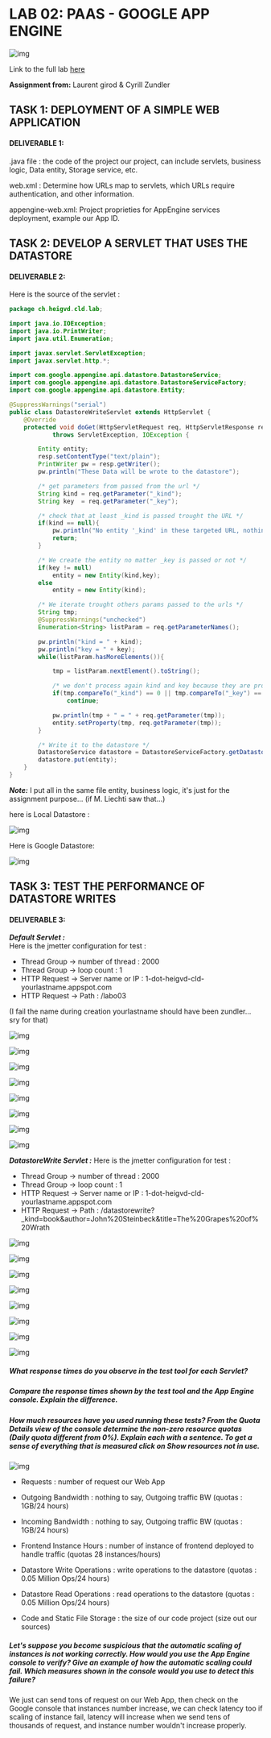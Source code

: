 # LAB 02: PAAS - GOOGLE APP ENGINE

![img](img/title_img.png "logo")

Link to the full lab [here](https://cyberlearn.hes-so.ch/mod/assign/view.php?id=555052)

**Assignment from:** Laurent girod & Cyrill Zundler


## TASK 1: DEPLOYMENT OF A SIMPLE WEB APPLICATION
#### DELIVERABLE 1:

.java file :
the code of the project our project, can include servlets, business logic, Data entity, Storage service, etc.

web.xml :
 Determine how URLs map to servlets, which URLs require authentication, and other information.

appengine-web.xml:
Project proprieties for AppEngine services deployment, example our App ID.

## TASK 2: DEVELOP A SERVLET THAT USES THE DATASTORE
####  DELIVERABLE 2:

Here is the source of the servlet :

```java
package ch.heigvd.cld.lab;

import java.io.IOException;
import java.io.PrintWriter;
import java.util.Enumeration;

import javax.servlet.ServletException;
import javax.servlet.http.*;

import com.google.appengine.api.datastore.DatastoreService;
import com.google.appengine.api.datastore.DatastoreServiceFactory;
import com.google.appengine.api.datastore.Entity;

@SuppressWarnings("serial")
public class DatastoreWriteServlet extends HttpServlet {
	@Override
	protected void doGet(HttpServletRequest req, HttpServletResponse resp)
			throws ServletException, IOException {

		Entity entity;
		resp.setContentType("text/plain");
		PrintWriter pw = resp.getWriter();
		pw.println("These Data will be wrote to the datastore");

		/* get parameters from passed from the url */
		String kind = req.getParameter("_kind");
		String key  = req.getParameter("_key");

		/* check that at least _kind is passed trought the URL */
		if(kind == null){
			pw.println("No entity '_kind' in these targeted URL, nothing can be done");
			return;
		}

        /* We create the entity no matter _key is passed or not */
        if(key != null)
        	entity = new Entity(kind,key);
        else
        	entity = new Entity(kind);

        /* We iterate trought others params passed to the urls */
		String tmp;
		@SuppressWarnings("unchecked")
		Enumeration<String> listParam = req.getParameterNames();

        pw.println("kind = " + kind);
		pw.println("key = " + key);
		while(listParam.hasMoreElements()){

			tmp = listParam.nextElement().toString();

			/* we don't process again kind and key because they are processed before */
			if(tmp.compareTo("_kind") == 0 || tmp.compareTo("_key") == 0)
				continue;

			pw.println(tmp + " = " + req.getParameter(tmp));
			entity.setProperty(tmp, req.getParameter(tmp));
		}

		/* Write it to the datastore */
		DatastoreService datastore = DatastoreServiceFactory.getDatastoreService();
        datastore.put(entity);
	}
}
```
***Note:*** I put all in the same file entity, business logic, it's just for the assignment purpose... (if M. Liechti saw that...)

here is Local Datastore :  

![img](img/labo03_datastoreLocal.PNG "datastore")  

Here is Google Datastore:  

![img](img/labo03_datastoreOnline.PNG "datastore")

## TASK 3: TEST THE PERFORMANCE OF DATASTORE WRITES
####  DELIVERABLE 3:

***Default Servlet :***  
Here is the jmetter configuration for test :

+ Thread Group -> number of thread : 2000  
+ Thread Group -> loop count : 1  
+ HTTP Request -> Server name or IP : 1-dot-heigvd-cld-yourlastname.appspot.com
+ HTTP Request -> Path : /labo03

(I fail the name during creation yourlastname should have been zundler... sry for that)


![img](img/labo03_task3_jmetter_graph1.PNG)

![img](img/labo03_task3_jmetter_sumary1.PNG)

![img](img/labo03_task3_load.PNG)

![img](img/labo03_task3_sumary.PNG)

![img](img/labo03_task3_traffic.PNG)

![img](img/labo03_task3_request_type.PNG)

![img](img/labo03_task3_latency.PNG)

![img](img/labo03_task3_cpu.PNG)  

***DatastoreWrite Servlet :***
Here is the jmetter configuration for test :

+ Thread Group -> number of thread : 2000  
+ Thread Group -> loop count : 1  
+ HTTP Request -> Server name or IP : 1-dot-heigvd-cld-yourlastname.appspot.com
+ HTTP Request -> Path : /datastorewrite?\_kind=book&author=John%20Steinbeck&title=The%20Grapes%20of%20Wrath

![img](img/labo03_task3_jmetter_graph2.PNG)  

![img](img/labo03_task3_jmetter_sumary2.PNG)  

![img](img/labo03_task3_load2.PNG)

![img](img/labo03_task3_sumary2.PNG)

![img](img/labo03_task3_traffic2.PNG)

![img](img/labo03_task3_request_type2.PNG)

![img](img/labo03_task3_latency2.PNG)

![img](img/labo03_task3_cpu2.PNG)  


##### What response times do you observe in the test tool for each Servlet?

##### Compare the response times shown by the test tool and the App Engine console. Explain the difference.

##### How much resources have you used running these tests? From the Quota Details view of the console determine the non-zero resource quotas (Daily quota different from 0%). Explain each with a sentence. To get a sense of everything that is measured click on Show resources not in use.  

![img](img/labo03_task3_quotas.PNG)  

+ Requests : number of request our Web App
+ Outgoing Bandwidth : 	nothing to say, Outgoing traffic BW (quotas : 1GB/24 hours)
+ Incoming Bandwidth : nothing to say, Outgoing traffic BW (quotas : 1GB/24 hours)
+ Frontend Instance Hours : number of instance of frontend deployed to handle traffic (quotas 28 instances/hours)
+ Datastore Write Operations : write operations to the datastore (quotas : 0.05 Million Ops/24 hours)
+ Datastore Read Operations : read operations to the datastore (quotas : 0.05 Million Ops/24 hours)

+ Code and Static File Storage : the size of our code project (size out our sources)

##### Let's suppose you become suspicious that the automatic scaling of instances is not working correctly. How would you use the App Engine console to verify? Give an example of how the automatic scaling could fail. Which measures shown in the console would you use to detect this failure?

We just can send tons of request on our Web App, then check on the Google console that instances number increase, we can check latency too  if scaling of instance fail, latency will increase when we send tens of thousands of request, and instance number wouldn't increase properly.
